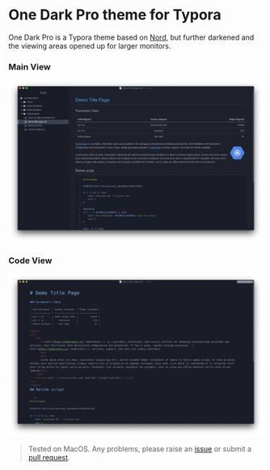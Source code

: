 # **One Dark Pro** theme for Typora

One Dark Pro is a Typora theme based on [Nord](https://theme.typora.io/theme/Nord/), but further darkened and the viewing areas opened up for larger monitors. 

### Main View
![one-dark-pro](/media/theme/one-dark-pro/one-dark-pro.png)


### Code View
![one-dark-pro-code](/media/theme/one-dark-pro/one-dark-pro-code.png)

> Tested on MacOS. Any problems, please raise an [issue](https://github.com/ahanniga/typora-one-dark-pro/issues) or submit a [pull request](https://github.com/ahanniga/typora-one-dark-pro/pulls).



